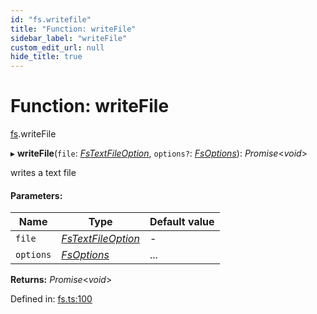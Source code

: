 ```yaml
---
id: "fs.writefile"
title: "Function: writeFile"
sidebar_label: "writeFile"
custom_edit_url: null
hide_title: true
---
```


# Function: writeFile

[fs](../modules/fs.md).writeFile

▸ **writeFile**(`file`: [*FsTextFileOption*](../interfaces/fs.fstextfileoption.md), `options?`: [*FsOptions*](../interfaces/fs.fsoptions.md)): *Promise*<*void*\>

writes a text file

#### Parameters:

Name | Type | Default value |
------ | ------ | ------ |
`file` | [*FsTextFileOption*](../interfaces/fs.fstextfileoption.md) | - |
`options` | [*FsOptions*](../interfaces/fs.fsoptions.md) | ... |

**Returns:** *Promise*<*void*\>

Defined in: [fs.ts:100](https://github.com/tauri-apps/tauri/blob/237b49b/cli/tauri.js/api-src/fs.ts#L100)
